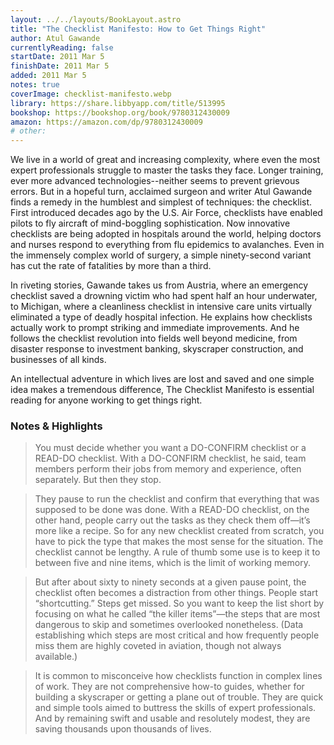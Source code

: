 ```yaml
---
layout: ../../layouts/BookLayout.astro
title: "The Checklist Manifesto: How to Get Things Right"
author: Atul Gawande
currentlyReading: false
startDate: 2011 Mar 5
finishDate: 2011 Mar 5
added: 2011 Mar 5
notes: true
coverImage: checklist-manifesto.webp
library: https://share.libbyapp.com/title/513995
bookshop: https://bookshop.org/book/9780312430009
amazon: https://amazon.com/dp/9780312430009
# other: 
---
```


We live in a world of great and increasing complexity, where even the most expert professionals struggle to master the tasks they face. Longer training, ever more advanced technologies--neither seems to prevent grievous errors. But in a hopeful turn, acclaimed surgeon and writer Atul Gawande finds a remedy in the humblest and simplest of techniques: the checklist. First introduced decades ago by the U.S. Air Force, checklists have enabled pilots to fly aircraft of mind-boggling sophistication. Now innovative checklists are being adopted in hospitals around the world, helping doctors and nurses respond to everything from flu epidemics to avalanches. Even in the immensely complex world of surgery, a simple ninety-second variant has cut the rate of fatalities by more than a third.  

In riveting stories, Gawande takes us from Austria, where an emergency checklist saved a drowning victim who had spent half an hour underwater, to Michigan, where a cleanliness checklist in intensive care units virtually eliminated a type of deadly hospital infection. He explains how checklists actually work to prompt striking and immediate improvements. And he follows the checklist revolution into fields well beyond medicine, from disaster response to investment banking, skyscraper construction, and businesses of all kinds.  

An intellectual adventure in which lives are lost and saved and one simple idea makes a tremendous difference, The Checklist Manifesto is essential reading for anyone working to get things right.  

### Notes & Highlights
> You must decide whether you want a DO-CONFIRM checklist or a READ-DO checklist. With a DO-CONFIRM checklist, he said, team members perform their jobs from memory and experience, often separately. But then they stop.  

> They pause to run the checklist and confirm that everything that was supposed to be done was done. With a READ-DO checklist, on the other hand, people carry out the tasks as they check them off—it’s more like a recipe. So for any new checklist created from scratch, you have to pick the type that makes the most sense for the situation. The checklist cannot be lengthy. A rule of thumb some use is to keep it to between five and nine items, which is the limit of working memory.  

> But after about sixty to ninety seconds at a given pause point, the checklist often becomes a distraction from other things. People start “shortcutting.” Steps get missed. So you want to keep the list short by focusing on what he called “the killer items”—the steps that are most dangerous to skip and sometimes overlooked nonetheless. (Data establishing which steps are most critical and how frequently people miss them are highly coveted in aviation, though not always available.)  

> It is common to misconceive how checklists function in complex lines of work. They are not comprehensive how-to guides, whether for building a skyscraper or getting a plane out of trouble. They are quick and simple tools aimed to buttress the skills of expert professionals. And by remaining swift and usable and resolutely modest, they are saving thousands upon thousands of lives.  

